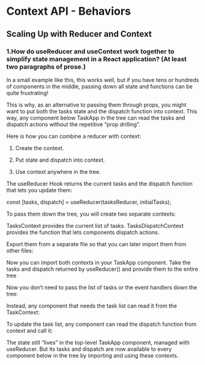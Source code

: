 # Context API - Behaviors

## Scaling Up with Reducer and Context

### 1.How do useReducer and useContext work together to simplify state management in a React application? (At least two paragraphs of prose.)

In a small example like this, this works well, but if you have tens or hundreds of components in the middle, passing down all state and functions can be quite frustrating!

This is why, as an alternative to passing them through props, you might want to put both the tasks state and the dispatch function into context. This way, any component below TaskApp in the tree can read the tasks and dispatch actions without the repetitive “prop drilling”.

Here is how you can combine a reducer with context:

1. Create the context.

2. Put state and dispatch into context.

3. Use context anywhere in the tree.

The useReducer Hook returns the current tasks and the dispatch function that lets you update them:

const [tasks, dispatch] = useReducer(tasksReducer, initialTasks);

To pass them down the tree, you will create two separate contexts:

TasksContext provides the current list of tasks.
TasksDispatchContext provides the function that lets components dispatch actions.

Export them from a separate file so that you can later import them from other files:

Now you can import both contexts in your TaskApp component. Take the tasks and dispatch returned by useReducer() and provide them to the entire tree

Now you don’t need to pass the list of tasks or the event handlers down the tree:

Instead, any component that needs the task list can read it from the TaskContext:

To update the task list, any component can read the dispatch function from context and call it:

The state still “lives” in the top-level TaskApp component, managed with useReducer. But its tasks and dispatch are now available to every component below in the tree by importing and using these contexts.